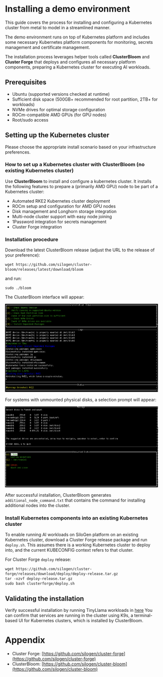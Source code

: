 # Installing a demo environment

This guide covers the process for installing and configuring a Kubernetes cluster from metal to model in a streamlined manner.

The demo environment runs on top of Kubernetes platform and includes some necessary Kubernetes platform components for monitoring, secrets management and certificate management.

The installation process leverages helper tools called **ClusterBloom** and **Cluster Forge** that deploys and configures all necessary platform components, preparing a Kubernetes cluster for executing AI workloads.

## Prerequisites

- Ubuntu (supported versions checked at runtime)
- Sufficient disk space (500GB+ recommended for root partition, 2TB+ for workloads)
- NVMe drives for optimal storage configuration
- ROCm-compatible AMD GPUs (for GPU nodes)
- Root/sudo access

## Setting up the Kubernetes cluster

Please choose the appropriate install scenario based on your infrastructure preferences.

### How to set up a Kubernetes cluster with ClusterBloom (no existing Kubernetes cluster)

Use **ClusterBloom** to install and configure a kubernetes cluster. It installs the following features to prepare a (primarily AMD GPU) node to be part of a Kubernetes cluster:

- Automated RKE2 Kubernetes cluster deployment
- ROCm setup and configuration for AMD GPU nodes
- Disk management and Longhorn storage integration
- Multi-node cluster support with easy node joining
- 1Password integration for secrets management
- Cluster Forge integration

### Installation procedure
Download the latest ClusterBloom release (adjust the URL to the release of your preference):
```
wget https://github.com/silogen/cluster-bloom/releases/latest/download/bloom
```
and run:
```
sudo ./bloom
```

The ClusterBloom interface will appear:

![ClusterBloom Interface](../media/bloom.png)

For systems with unmounted physical disks, a selection prompt will appear:

![ClusterBloom Disk Selection](../media/bloom-disk-selection.png)

After successful installation, ClusterBloom generates `additional_node_command.txt` that contains the command for installing additional nodes into the cluster.

### Install Kubernetes components into an existing Kubernetes cluster

To enable running AI workloads on SiloGen platform on an existing Kubernetes cluster, download a Cluster Forge release package and run `deploy.sh`. This assumes there is a working Kubernetes cluster to deploy into, and the current KUBECONFIG context refers to that cluster.

For Cluster Forge `deploy` release:

```
wget https://github.com/silogen/cluster-forge/releases/download/deploy/deploy-release.tar.gz
tar -xzvf deploy-release.tar.gz
sudo bash clusterforge/deploy.sh 
```

## Validating the installation

Verify successful installation by running TinyLlama workloads in
[here](../ai-workloads/workloads/llm-inference-vllm/helm/README.md)
You can confirm that services are running in the cluster using K9s, a terminal-based UI for Kubernetes clusters, which is installed by ClusterBloom. 

# Appendix

- Cluster Forge: [https://github.com/silogen/cluster-forge](https://github.com/silogen/cluster-forge)
- ClusterBloom: [https://github.com/silogen/cluster-bloom](https://github.com/silogen/cluster-bloom)
